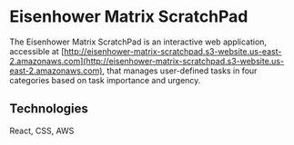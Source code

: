 # Eisenhower Matrix ScratchPad
The Eisenhower Matrix ScratchPad is an interactive web application, accessible at [http://eisenhower-matrix-scratchpad.s3-website.us-east-2.amazonaws.com](http://eisenhower-matrix-scratchpad.s3-website.us-east-2.amazonaws.com), that manages user-defined tasks in four categories based on task importance and urgency.

## Technologies
React, CSS, AWS
